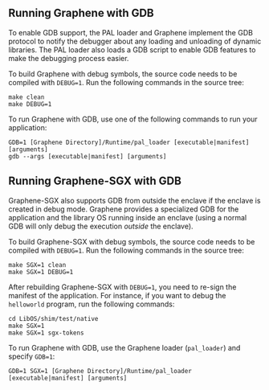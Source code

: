 ## Running Graphene with GDB

To enable GDB support, the PAL loader and Graphene implement the GDB protocol to notify the
debugger about any loading and unloading of dynamic libraries. The PAL loader also loads a
GDB script to enable GDB features to make the debugging process easier.

To build Graphene with debug symbols, the source code needs to be compiled with `DEBUG=1`. Run the
following commands in the source tree:

    make clean
    make DEBUG=1

To run Graphene with GDB, use one of the following commands to run your application:

    GDB=1 [Graphene Directory]/Runtime/pal_loader [executable|manifest] [arguments]
    gdb --args [executable|manifest] [arguments]


## Running Graphene-SGX with GDB

Graphene-SGX also supports GDB from outside the enclave if the enclave is created in debug mode.
Graphene provides a specialized GDB for the application and the library OS running inside an
enclave (using a normal GDB will only debug the execution *outside* the enclave).

To build Graphene-SGX with debug symbols, the source code needs to be compiled with `DEBUG=1`. Run
the following commands in the source tree:

    make SGX=1 clean
    make SGX=1 DEBUG=1

After rebuilding Graphene-SGX with `DEBUG=1`, you need to re-sign the manifest of the application.
For instance, if you want to debug the `helloworld` program, run the following commands:

    cd LibOS/shim/test/native
    make SGX=1
    make SGX=1 sgx-tokens

To run Graphene with GDB, use the Graphene loader (`pal_loader`) and specify `GDB=1`:

    GDB=1 SGX=1 [Graphene Directory]/Runtime/pal_loader [executable|manifest] [arguments]
